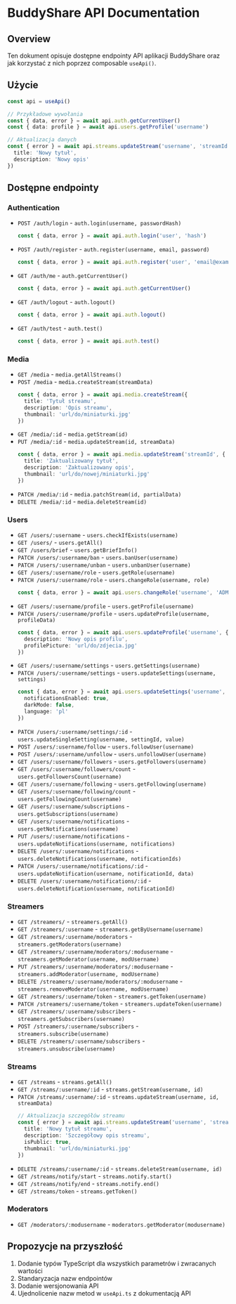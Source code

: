 # BuddyShare API Documentation

## Overview
Ten dokument opisuje dostępne endpointy API aplikacji BuddyShare oraz jak korzystać z nich poprzez composable `useApi()`.

## Użycie
```typescript
const api = useApi()

// Przykładowe wywołania
const { data, error } = await api.auth.getCurrentUser()
const { data: profile } = await api.users.getProfile('username')

// Aktualizacja danych
const { error } = await api.streams.updateStream('username', 'streamId', { 
  title: 'Nowy tytuł', 
  description: 'Nowy opis' 
})
```

## Dostępne endpointy

### Authentication
- `POST /auth/login` - `auth.login(username, passwordHash)`
  ```typescript
  const { data, error } = await api.auth.login('user', 'hash')
  ```

- `POST /auth/register` - `auth.register(username, email, password)`
  ```typescript
  const { data, error } = await api.auth.register('user', 'email@example.com', 'pass')
  ```

- `GET /auth/me` - `auth.getCurrentUser()`
  ```typescript
  const { data, error } = await api.auth.getCurrentUser()
  ```

- `GET /auth/logout` - `auth.logout()`
  ```typescript
  const { data, error } = await api.auth.logout()
  ```

- `GET /auth/test` - `auth.test()`
  ```typescript
  const { data, error } = await api.auth.test()
  ```

### Media
- `GET /media` - `media.getAllStreams()`
- `POST /media` - `media.createStream(streamData)`
  ```typescript
  const { data, error } = await api.media.createStream({
    title: 'Tytuł streamu',
    description: 'Opis streamu',
    thumbnail: 'url/do/miniaturki.jpg'
  })
  ```
- `GET /media/:id` - `media.getStream(id)`
- `PUT /media/:id` - `media.updateStream(id, streamData)`
  ```typescript
  const { data, error } = await api.media.updateStream('streamId', {
    title: 'Zaktualizowany tytuł',
    description: 'Zaktualizowany opis',
    thumbnail: 'url/do/nowej/miniaturki.jpg'
  })
  ```
- `PATCH /media/:id` - `media.patchStream(id, partialData)`
- `DELETE /media/:id` - `media.deleteStream(id)`

### Users
- `GET /users/:username` - `users.checkIfExists(username)`
- `GET /users/` - `users.getAll()`
- `GET /users/brief` - `users.getBriefInfo()`
- `PATCH /users/:username/ban` - `users.banUser(username)`
- `PATCH /users/:username/unban` - `users.unbanUser(username)`
- `GET /users/:username/role` - `users.getRole(username)`
- `PATCH /users/:username/role` - `users.changeRole(username, role)`
  ```typescript
  const { data, error } = await api.users.changeRole('username', 'ADMIN')
  ```
- `GET /users/:username/profile` - `users.getProfile(username)`
- `PATCH /users/:username/profile` - `users.updateProfile(username, profileData)`
  ```typescript
  const { data, error } = await api.users.updateProfile('username', {
    description: 'Nowy opis profilu',
    profilePicture: 'url/do/zdjecia.jpg'
  })
  ```
- `GET /users/:username/settings` - `users.getSettings(username)`
- `PATCH /users/:username/settings` - `users.updateSettings(username, settings)`
  ```typescript
  const { data, error } = await api.users.updateSettings('username', {
    notificationsEnabled: true,
    darkMode: false,
    language: 'pl'
  })
  ```
- `PATCH /users/:username/settings/:id` - `users.updateSingleSetting(username, settingId, value)`
- `POST /users/:username/follow` - `users.followUser(username)`
- `POST /users/:username/unfollow` - `users.unfollowUser(username)`
- `GET /users/:username/followers` - `users.getFollowers(username)`
- `GET /users/:username/followers/count` - `users.getFollowersCount(username)`
- `GET /users/:username/following` - `users.getFollowing(username)`
- `GET /users/:username/following/count` - `users.getFollowingCount(username)`
- `GET /users/:username/subscriptions` - `users.getSubscriptions(username)`
- `GET /users/:username/notifications` - `users.getNotifications(username)`
- `PUT /users/:username/notifications` - `users.updateNotifications(username, notifications)`
- `DELETE /users/:username/notifications` - `users.deleteNotifications(username, notificationIds)`
- `PATCH /users/:username/notifications/:id` - `users.updateNotification(username, notificationId, data)`
- `DELETE /users/:username/notifications/:id` - `users.deleteNotification(username, notificationId)`

### Streamers
- `GET /streamers/` - `streamers.getAll()`
- `GET /streamers/:username` - `streamers.getByUsername(username)`
- `GET /streamers/:username/moderators` - `streamers.getModerators(username)`
- `GET /streamers/:username/moderators/:modusername` - `streamers.getModerator(username, modUsername)`
- `PUT /streamers/:username/moderators/:modusername` - `streamers.addModerator(username, modUsername)`
- `DELETE /streamers/:username/moderators/:modusername` - `streamers.removeModerator(username, modUsername)`
- `GET /streamers/:username/token` - `streamers.getToken(username)`
- `PATCH /streamers/:username/token` - `streamers.updateToken(username)`
- `GET /streamers/:username/subscribers` - `streamers.getSubscribers(username)`
- `POST /streamers/:username/subscribers` - `streamers.subscribe(username)`
- `DELETE /streamers/:username/subscribers` - `streamers.unsubscribe(username)`

### Streams
- `GET /streams` - `streams.getAll()`
- `GET /streams/:username/:id` - `streams.getStream(username, id)`
- `PATCH /streams/:username/:id` - `streams.updateStream(username, id, streamData)`
  ```typescript
  // Aktualizacja szczegółów streamu
  const { error } = await api.streams.updateStream('username', 'streamId', {
    title: 'Nowy tytuł streamu',
    description: 'Szczegółowy opis streamu',
    isPublic: true,
    thumbnail: 'url/do/miniaturki.jpg'
  })
  ```
- `DELETE /streams/:username/:id` - `streams.deleteStream(username, id)`
- `GET /streams/notify/start` - `streams.notify.start()`
- `GET /streams/notify/end` - `streams.notify.end()`
- `GET /streams/token` - `streams.getToken()`

### Moderators
- `GET /moderators/:modusername` - `moderators.getModerator(modusername)`

## Propozycje na przyszłość
1. Dodanie typów TypeScript dla wszystkich parametrów i zwracanych wartości
2. Standaryzacja nazw endpointów
3. Dodanie wersjonowania API
4. Ujednolicenie nazw metod w `useApi.ts` z dokumentacją API